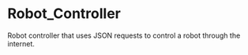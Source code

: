 Robot_Controller
================

Robot controller that uses JSON requests to control a robot through the internet.
